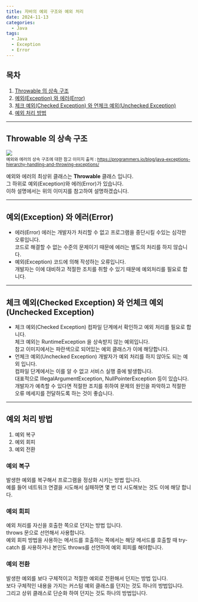 ```yaml
---
title: 자바의 예외 구조와 예외 처리
date: 2024-11-13
categories:
  - Java
tags:
  - Java
  - Exception
  - Error
---
```


## 목차
1. [Throwable 의 상속 구조](#throwable-의-상속-구조)
2. [예외(Exception) 와 에러(Error)](#예외exception-와-에러error)
3. [체크 예외(Checked Exception) 와 언체크 예외(Unchecked Exception)](#체크-예외checked-exception-와-언체크-예외unchecked-exception)
4. [예외 처리 방법](#예외-처리-방법)

---
## Throwable 의 상속 구조

![](https://programmers.io/wp-content/uploads/2021/12/Java-Exception-Hierarchy-Explained-1.jpg)<br><small>
예외와 에러의 상속 구조에 대한 참고 이미지
출처 : https://programmers.io/blog/java-exceptions-hierarchy-handling-and-throwing-exceptions/
</small>  

예외와 에러의 최상위 클래스는 **Throwable** 클래스 입니다.  
그 하위로 예외(Exception)와 에러(Error)가 있습니다.  
이하 설명에서는 위의 이미지를 참고하여 설명하겠습니다.  

---
## 예외(Exception) 와 에러(Error)

- 에러(Error)
	에러는 개발자가 처리할 수 없고 프로그램을 중단시킬 수있는 심각한 오류입니다.  
	코드로 해결할 수 없는 수준의 문제이기 때문에 에러는 별도의 처리를 하지 않습니다.
- 예외(Exception)
	코드에 의해 작성하는 오류입니다.  
	개발자는 이에 대비하고 적절한 조치를 취할 수 있기 때문에 예외처리를 필요로 합니다.

---
## 체크 예외(Checked Exception) 와 언체크 예외(Unchecked Exception)

- 체크 예외(Checked Exception)
	컴파일 단계에서 확인하고 예외 처리를 필요로 합니다.  
	체크 예외는 RuntimeException 을 상속받지 않는 예외입니다.  
	참고 이미지에서는 파란색으로 되어있는 예외 클래스가 이에 해당합니다.
- 언체크 예외(Unchecked Exception)
	개발자가 예외 처리를 하지 않아도 되는 예외 입니다.  
	컴파일 단계에서는 이를 알 수 없고 서비스 실행 중에 발생합니다.  
	대표적으로 IllegalArgumentException, NullPointerException 등이 있습니다.
	개발자가 예측할 수 있다면 적절한 조치를 취하여 문제의 원인을 파악하고 적절한 오류 메세지를 전달하도록 하는 것이 좋습니다.

---
## 예외 처리 방법

1. 예외 복구
2. 예외 회피
3. 예외 전환

### 예외 복구
발생한 예외를 복구해서 프로그램을 정상화 시키는 방법 입니다.  
예를 들어 네트워크 연결을 시도해서 실패하면 몇 번 더 시도해보는 것도 이에 해당 합니다.  

### 예외 회피
예외 처리를 자신을 호출한 쪽으로 던지는 방법 입니다.  
throws 문으로 선언해서 사용합니다.  
예외 회피 방법을 사용하는 메서드를 호출하는 쪽에서는 해당 메서드를 호출할 때 try-catch 를 사용하거나 본인도 throws를 선언하여 예외 회피를 해야합니다.  

### 예외 전환
발생한 예외를 보다 구체적이고 적절한 예외로 전환해서 던지는 방법 입니다.  
보다 구체적인 내용을 가지는 커스텀 예외 클래스를 던지는 것도 하나의 방법입니다.  
그리고 상위 클래스로 단순화 하여 던지는 것도 하나의 방법입니다.